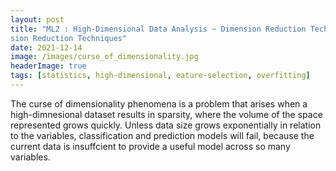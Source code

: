 ```yaml
---
layout: post
title: "ML2 : High-Dimensional Data Analysis ~ Dimension Reduction Techniques
sion Reduction Techniques"
date: 2021-12-14
image: /images/curse_of_dimensionality.jpg
headerImage: true
tags: [statistics, high-dimensional, eature-selection, overfitting] 
---
```


The curse of dimensionality phenomena is a problem that arises when a high-dimnesional dataset results in sparsity, where the volume of the space represented grows quickly. Unless data size grows exponentially in relation to the variables, classification and prediction models will fail, because the current data is insuffcient to provide a useful model across so many variables. 
